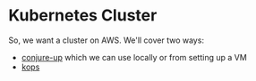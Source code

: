 # Kubernetes Cluster

So, we want a cluster on AWS. We'll cover two ways:

- [conjure-up](https://conjure-up.io/) which we can use locally or from setting up a VM
- [kops](https://kops.sigs.k8s.io/)

